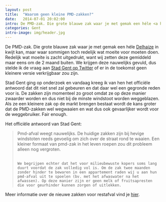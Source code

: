 ```yaml
---
layout: post
title:  "Waarom geen kleine PMD-zakken?"
date:   2014-07-01 20:02:00
intro: De PMD-zak. Die grote blauwe zak waar je met gemak een héle <a href="http://www.delhaize.be/" class="text-link">Delhaize</a> in kwijt kan, maar waar sommigen toch redelijk wat moeite voor moeten doen.
categories: Gent
intro-image: img/header.jpg
---
```


<div class="blog--post__intro">
	De PMD-zak. Die grote blauwe zak waar je met gemak een héle <a href="http://www.delhaize.be/" class="text-link">Delhaize</a> in kwijt kan, maar waar sommigen toch redelijk wat moeite voor moeten doen. Redelijk wat moeite is zacht uitgedrukt, want wij zetten deze gemiddeld maar eens om de 2 maand buiten. We krijgen deze nauwelijks gevuld, dus stelde ik de vraag aan <a href="https://twitter.com/stadgent" class="text-link">Stad Gent op Twitter</a> of er in de toekomst geen kleinere versie verkrijgbaar zou zijn.
</div>

Stad Gent ging op onderzoek en vandaag kreeg ik van hen het officiële antwoord dat dit niet snel zal gebeuren en dat daar wel een gegronde reden voor is. De zakken zijn momenteel zo groot omdat ze op deze manier zwaarder worden en dus niet bij de minste windstoot worden weggeblazen. Als ze een kleinere zak op de markt brengen bestaat wordt de kans groter dat de PMD-zakken wel wegwaaien en wat dus ook gevaarlijker wordt voor de weggebruiker. Fair enough.

Het officiële antwoord van Stad Gent:
<blockquote>
	Pmd-afval weegt nauwelijks. De huidige zakken zijn bij hevige windstoten reeds gevoelig om zich over de straat rond te waaien. Een kleiner formaat van pmd-zak in het leven roepen zou dit probleem alleen nog vergroten.<br /><br />

	We begrijpen echter dat het voor milieubewuste kopers soms lang duurt voordat de zak volledig vol is. Om de zak twee maanden zonder hinder te bewaren in een appartement raden wij u aan hun pmd-afval uit te spoelen (bv. met het afwaswater na het afwassen). Op deze manier zijn er geen melk of fruitsapresten die voor geurhinder kunnen zorgen of uitlekken.
</blockquote>

Meer informatie over de nieuwe zakken voor restafval vind je <a href="http://www.ivago.be/thuisafval/nieuwe-ivago-zakken-te-koop.htm" class="text-link">hier</a>.
